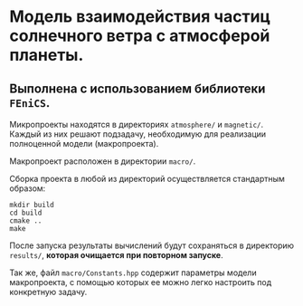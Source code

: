 # Модель взаимодействия частиц солнечного ветра с атмосферой планеты. 
## Выполнена с использованием библиотеки `FEniCS`.

Микропроекты находятся в директориях `atmosphere/` и `magnetic/`. Каждый из них решают подзадачу, необходимую для реализации полноценной модели (макропроекта).

Макропроект расположен в директории `macro/`.

Сборка проекта в любой из директорий осуществляется стандартным образом:
```
mkdir build
cd build
cmake ..
make
```

После запуска результаты вычислений будут сохраняться в директорию `results/`, **которая __очищается__ при повторном запуске**.

Так же, файл `macro/Constants.hpp` содержит параметры модели макропроекта, с помощью которых ее можно легко настроить под конкретную задачу.